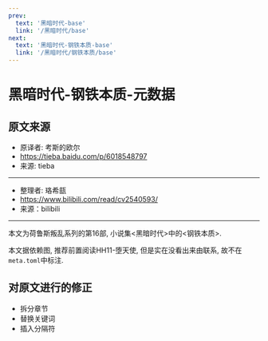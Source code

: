 ```yaml
---
prev:
  text: '黑暗时代-base'
  link: '/黑暗时代/base'
next:
  text: '黑暗时代-钢铁本质-base'
  link: '/黑暗时代/钢铁本质/base'
---
```


# 黑暗时代-钢铁本质-元数据

## 原文来源

+ 原译者: 考斯的欧尔
+ <https://tieba.baidu.com/p/6018548797>
+ 来源: tieba

--------

+ 整理者: 珞希瓿
+ <https://www.bilibili.com/read/cv2540593/>
+ 来源：bilibili

--------

本文为荷鲁斯叛乱系列的第16部, 小说集<黑暗时代>中的<钢铁本质>.

本文据依赖图, 推荐前置阅读HH11-堕天使, 但是实在没看出来由联系, 故不在`meta.toml`中标注.

## 对原文进行的修正

+ 拆分章节
+ 替换关键词
+ 插入分隔符
